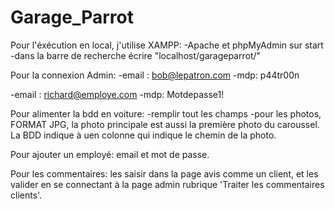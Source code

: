 # Garage_Parrot

Pour l'éxécution en local, j'utilise XAMPP:
-Apache et phpMyAdmin sur start
-dans la barre de recherche écrire "localhost/garageparrot/"

Pour la connexion Admin:
-email : bob@lepatron.com
-mdp: p44tr00n

-email : richard@employe.com
-mdp: Motdepasse1!

Pour alimenter la bdd en voiture:
-remplir tout les champs
-pour les photos, FORMAT JPG, la photo principale est aussi la première photo du caroussel. La BDD indique à uen colonne qui indique le chemin de la photo.

Pour ajouter un employé: email et mot de passe.

Pour les commentaires: les saisir dans la page avis comme un client, et les valider en se connectant à la page admin rubrique 'Traiter les commentaires clients'.
